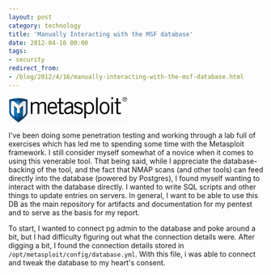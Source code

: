 ```yaml
---
layout: post
category: technology
title: 'Manually Interacting with the MSF database'
date: 2012-04-16 00:00
tags:
- security
redirect_from:
- /blog/2012/4/16/manually-interacting-with-the-msf-database.html
---
```

<img alt='Metasploit' src='/images/metasploit.png' class='blogimage img-responsive'>

I've been doing some penetration testing and working through a lab full of exercises which has led me to spending some
time with the Metasploit framework. I still consider myself somewhat of a novice when it comes to using this venerable
tool. That being said, while I appreciate the database-backing of the tool, and the fact that NMAP scans (and other
tools) can feed directly into the database (powered by Postgres), I found myself wanting to interact with the database
directly. I wanted to write SQL scripts and other things to update entries on servers. In general, I want to be able to
use this DB as the main repository for artifacts and documentation for my pentest and to serve as the basis for my
report.

To start, I wanted to connect pg admin to the database and poke around a bit, but I had difficulty figuring out what
the connection details were. After digging a bit, I found the connection details stored in
`/opt/metasploit/config/database.yml`. With this file, i was able to connect and tweak the database to my heart's
consent.

